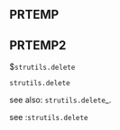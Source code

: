 ## PRTEMP

PRTEMP2
-------

$`strutils.delete`

`strutils.delete`

see also: `strutils.delete`_.

see :`strutils.delete`
